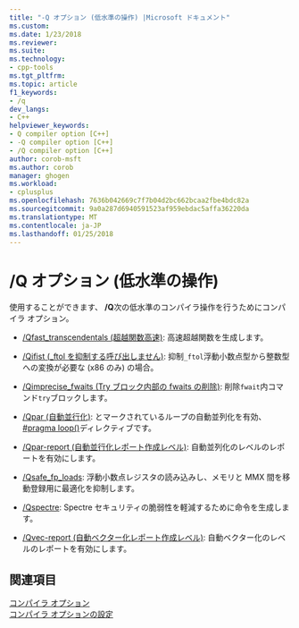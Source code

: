 ```yaml
---
title: "-Q オプション (低水準の操作) |Microsoft ドキュメント"
ms.custom: 
ms.date: 1/23/2018
ms.reviewer: 
ms.suite: 
ms.technology:
- cpp-tools
ms.tgt_pltfrm: 
ms.topic: article
f1_keywords:
- /q
dev_langs:
- C++
helpviewer_keywords:
- Q compiler option [C++]
- -Q compiler option [C++]
- /Q compiler option [C++]
author: corob-msft
ms.author: corob
manager: ghogen
ms.workload:
- cplusplus
ms.openlocfilehash: 7636b042669c7f7b04d2bc662bcaa2fbe4bdc82a
ms.sourcegitcommit: 9a0a287d6940591523af959ebdac5affa36220da
ms.translationtype: MT
ms.contentlocale: ja-JP
ms.lasthandoff: 01/25/2018
---
```

# <a name="q-options-low-level-operations"></a>/Q オプション (低水準の操作)

使用することができます、 **/Q**次の低水準のコンパイラ操作を行うためにコンパイラ オプション。

- [/Qfast_transcendentals (超越関数高速)](../../build/reference/qfast-transcendentals-force-fast-transcendentals.md): 高速超越関数を生成します。

- [/Qifist (_ftol を抑制する呼び出しません)](../../build/reference/qifist-suppress-ftol.md): 抑制`_ftol`浮動小数点型から整数型への変換が必要な (x86 のみ) の場合。

- [/Qimprecise_fwaits (Try ブロック内部の fwaits の削除)](../../build/reference/qimprecise-fwaits-remove-fwaits-inside-try-blocks.md): 削除`fwait`内コマンド`try`ブロックします。

- [/Qpar (自動並行化)](../../build/reference/qpar-auto-parallelizer.md): とマークされているループの自動並列化を有効、 [#pragma loop()](../../preprocessor/loop.md)ディレクティブです。

- [/Qpar-report (自動並行化レポート作成レベル)](../../build/reference/qpar-report-auto-parallelizer-reporting-level.md): 自動並列化のレベルのレポートを有効にします。

- [/Qsafe_fp_loads](../../build/reference/qsafe-fp-loads.md): 浮動小数点レジスタの読み込みし、メモリと MMX 間を移動登録用に最適化を抑制します。

- [/Qspectre](../../build/reference/qspectre.md): Spectre セキュリティの脆弱性を軽減するために命令を生成します。

- [/Qvec-report (自動ベクター化レポート作成レベル)](../../build/reference/qvec-report-auto-vectorizer-reporting-level.md): 自動ベクター化のレベルのレポートを有効にします。

## <a name="see-also"></a>関連項目

[コンパイラ オプション](../../build/reference/compiler-options.md)  
[コンパイラ オプションの設定](../../build/reference/setting-compiler-options.md)  
